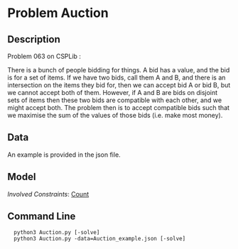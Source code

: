 # Problem Auction

## Description
Problem 063 on CSPLib :

There is a bunch of people bidding for things. A bid has a value, and the bid is for a set of items. If we have two bids, call them A and B, and there is an intersection on the items they bid for, then we can accept bid A or bid B, but we cannot accept both of them. However, if A and B are bids on disjoint sets of items then these two bids are compatible with each other, and we might accept both. The problem then is to accept compatible bids such that we maximise the sum of the values of those bids (i.e. make most money).


## Data

An example is provided in the json file.

## Model

*Involved Constraints*: [Count](https://pycsp.org/documentation/constraints/Count)


## Command Line

```shell
  python3 Auction.py [-solve]
  python3 Auction.py -data=Auction_example.json [-solve]
```


